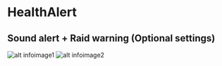 # HealthAlert
## Sound alert + Raid warning (Optional settings)

![alt infoimage1](https://cdn.discordapp.com/attachments/674286733499826187/785303939892772885/unknown.png)
![alt infoimage2](https://cdn.discordapp.com/attachments/674286733499826187/785304268499320892/Screenshot_2020-12-07_013558.png)
